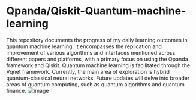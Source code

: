# Qpanda/Qiskit-Quantum-machine-learning
This repository documents the progress of my daily learning outcomes in quantum machine learning. It encompasses the replication and improvement of various algorithms and interfaces mentioned across different papers and platforms, with a primary focus on using the Qpanda framework and Qiskit. Quantum machine learning is facilitated through the Vqnet framework. Currently, the main area of exploration is hybrid quantum-classical neural networks. Future updates will delve into broader areas of quantum computing, such as quantum algorithms and quantum finance.
![image](https://github.com/ArkZeroOne01/Qpanda-Quantum-machine-learning/assets/114424892/7447d75c-7127-4d3a-bf44-d41d9e16a790)
